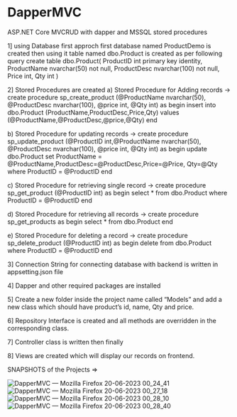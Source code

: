 # DapperMVC
ASP.NET Core MVCRUD with dapper and MSSQL stored procedures 

1] using Database first approch first database named ProductDemo is created then using it table named dbo.Product is created as per following query
 create table dbo.Product(
ProductID int primary key identity,
ProductName nvarchar(50) not null,
ProductDesc nvarchar(100) not null,
Price int, Qty int )

2] Stored Procedures are created
 a) Stored Procedure for Adding records ->
    create procedure sp_create_product
    (@ProductName nvarchar(50), @ProductDesc nvarchar(100), @price int, @Qty int)
    as begin
	  insert into dbo.Product (ProductName,ProductDesc,Price,Qty) values (@ProductName,@ProductDesc,@price,@Qty) 
	  end
	  
b) Stored Procedure for updating records ->
  create procedure sp_update_product
  (@ProductID int,@ProductName nvarchar(50), @ProductDesc nvarchar(100), @price int, @Qty int)
  as begin
	update dbo.Product set ProductName = @ProductName,ProductDesc=@ProductDesc,Price=@Price, Qty=@Qty where ProductID = @ProductID
	end
	
c) Stored Procedure for retrieving single record ->
  create procedure sp_get_product
  (@ProductID int)
  as begin
	select * from dbo.Product where ProductID = @ProductID
	end
	
d) Stored Procedure for retrieving all records ->
  create procedure sp_get_products
  as begin
	select * from dbo.Product
	end
	
e) Stored Procedure for deleting a record ->
  create procedure sp_delete_product
  (@ProductID int)
  as begin
	delete from dbo.Product where ProductID = @ProductID
	end
	
 3] Connection String for connecting database with backend is written in appsetting.json file
 
 4] Dapper and other required packages are installed
 
 5] Create a new folder inside the project name called “Models” and add a new class which should have product’s id, name, Qty and price. 
 
 6] Repository Interface is created and all methods are overridden in the corresponding class.
 
 7] Controller class is written then finally
 
 8] Views are created which will display our records on frontend.
 
 SNAPSHOTS of the Projects =>
 
 ![DapperMVC — Mozilla Firefox 20-06-2023 00_24_41](https://github.com/bketan/DapperMVC/assets/113464974/ca01daed-19ea-4299-be31-45399bccfb5a)
![DapperMVC — Mozilla Firefox 20-06-2023 00_27_18](https://github.com/bketan/DapperMVC/assets/113464974/8764a5dd-0bb5-4474-9e53-bbd17bfa8389)
![DapperMVC — Mozilla Firefox 20-06-2023 00_28_10](https://github.com/bketan/DapperMVC/assets/113464974/e4a2fd9c-5470-495a-9232-13abfa857f14)
![DapperMVC — Mozilla Firefox 20-06-2023 00_28_40](https://github.com/bketan/DapperMVC/assets/113464974/dad29a23-1158-437e-9982-5211bfb3f38a)
